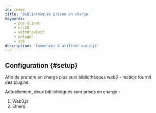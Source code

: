 ```yaml
---
id: index
title: 'Bibliothèques prises en charge'
keywords:
    - pos client
    - erc20
    - withdrawExit
    - polygon
    - sdk
description: 'Commencez à utiliser maticjs'
---
```


## Configuration {#setup}

Afin de prendre en charge plusieurs bibliothèques web3 - maticjs fournit des plugins.

Actuellement, deux bibliothèques sont prises en charge -

1. Web3.js
2. Ethers
